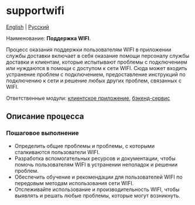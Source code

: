 # supportwifi

[English](supportwifi.md) | [Русский](supportwifi.ru.md)

Наименование: **Поддержка WIFI**.

Процесс оказания поддержки пользователям WIFI в приложении службы доставки включает в себя оказание помощи персоналу службы доставки и клиентам, которые испытывают проблемы с подключением или нуждаются в помощи с доступом к сети WIFI. Сюда может входить устранение проблем с подключением, предоставление инструкций по подключению к сети и решение любых других проблем, связанных с WIFI.

Ответственные модули: [клиентское приложение](../../frontend/techsupportclient.ru.md), [бэкенд-сервис](../../backend/techsupportbackend.ru.md)

## Описание процесса

### Пошаговое выполнение

- Определить общие проблемы и проблемы, с которыми сталкиваются пользователи WIFI.
- Разработка вспомогательных ресурсов и документации, чтобы помочь пользователям WIFI в устранении неполадок и решении проблем.
- Обеспечить обучение и рекомендации для пользователей WIFI по передовым методам использования сети WIFI.
- Отслеживайте использование и производительность WIFI, чтобы выявлять и решать любые проблемы, которые могут возникнуть.
